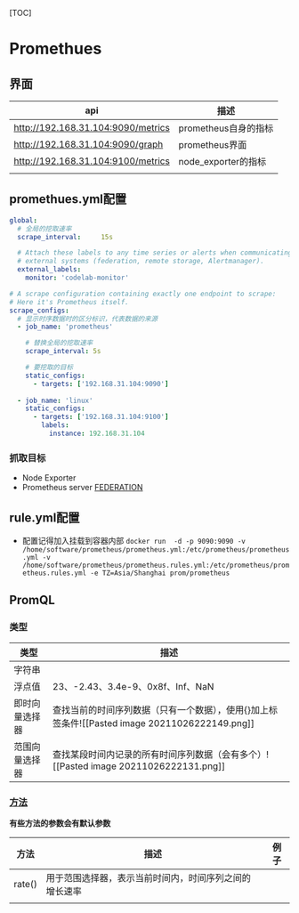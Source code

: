 [TOC]

# Promethues
## 界面
| api                                | 描述                 |
| ---------------------------------- | -------------------- |
| http://192.168.31.104:9090/metrics | prometheus自身的指标 |
| http://192.168.31.104:9090/graph   | prometheus界面       |
| http://192.168.31.104:9100/metrics | node_exporter的指标                     |
|                                    |                      |

## promethues.yml配置
```yml
global:
  # 全局的挖取速率
  scrape_interval:     15s

  # Attach these labels to any time series or alerts when communicating with
  # external systems (federation, remote storage, Alertmanager).
  external_labels:
    monitor: 'codelab-monitor'

# A scrape configuration containing exactly one endpoint to scrape:
# Here it's Prometheus itself.
scrape_configs:
  # 显示时序数据时的区分标识，代表数据的来源
  - job_name: 'prometheus'

    # 替换全局的挖取速率
    scrape_interval: 5s

	# 要挖取的目标
    static_configs:
      - targets: ['192.168.31.104:9090']
 
  - job_name: 'linux'
    static_configs:
      - targets: ['192.168.31.104:9100']
        labels:
          instance: 192.168.31.104
```

### 抓取目标
* Node Exporter
* Prometheus server [FEDERATION](https://prometheus.io/docs/prometheus/latest/federation/#federation)

## rule.yml配置

* 配置记得加入挂载到容器内部
`docker run  -d -p 9090:9090 -v /home/software/prometheus/prometheus.yml:/etc/prometheus/prometheus.yml -v  /home/software/prometheus/prometheus.rules.yml:/etc/prometheus/prometheus.rules.yml -e TZ=Asia/Shanghai prom/prometheus`

## PromQL
### 类型
| 类型           | 描述                                                                                           |
| -------------- | ---------------------------------------------------------------------------------------------- |
| 字符串         |                                                                                                |
| 浮点值         | 23、-2.43、3.4e-9、0x8f、Inf、NaN                                                              |
| 即时向量选择器 | 查找当前的时间序列数据（只有一个数据），使用{}加上标签条件![[Pasted image 20211026222149.png]] |
| 范围向量选择器 | 查找某段时间内记录的所有时间序列数据（会有多个）![[Pasted image 20211026222131.png]]           |

### [方法](https://github.com/prometheus/prometheus/blob/main/docs/querying/functions.md)
**有些方法的参数会有默认参数**

| 方法   | 描述                                                   | 例子 |
| ------ | ------------------------------------------------------ | ---- |
| rate() | 用于范围选择器，表示当前时间内，时间序列之间的增长速率 |      |
|        |                                                        |      |